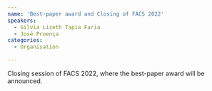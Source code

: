 ```yaml
---
name: 'Best-paper award and Closing of FACS 2022'
speakers:
  - Silvia Lizeth Tapia Faria
  - José Proença
categories:
  - Organisation

---
```



Closing session of FACS 2022, where the best-paper award will be announced.